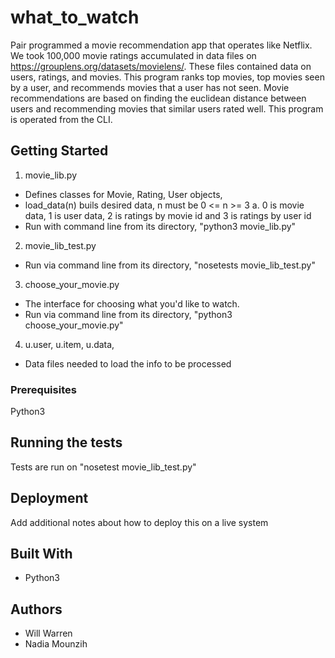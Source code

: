 # what_to_watch

Pair programmed a movie recommendation app that operates like Netflix. We took 100,000 movie ratings accumulated in data files on https://grouplens.org/datasets/movielens/. These files contained data on users, ratings, and movies. This program ranks top movies, top movies seen by a user, and recommends movies that a user has not seen. Movie recommendations are based on finding the euclidean distance between users and recommending movies that similar users rated well. This program is operated from the CLI.

 ## Getting Started

 1. movie_lib.py
   - Defines classes for Movie, Rating, User objects,
   - load_data(n) buils desired data, n must be 0 <= n >= 3
     a. 0 is movie data, 1 is user data, 2 is ratings by movie id and 3 is ratings by user id
   - Run with command line from its directory, "python3 movie_lib.py"

 2. movie_lib_test.py
   - Run via command line from its directory, "nosetests movie_lib_test.py"

 3. choose_your_movie.py
   - The interface for choosing what you'd like to watch.
   - Run via command line from its directory, "python3 choose_your_movie.py"

 4. u.user, u.item, u.data,
  - Data files needed to load the info to be processed

 ### Prerequisites

 Python3

 ## Running the tests

 Tests are run on "nosetest movie_lib_test.py"

 ## Deployment

 Add additional notes about how to deploy this on a live system

 ## Built With

 * Python3

 ## Authors

 - Will Warren
 - Nadia Mounzih
